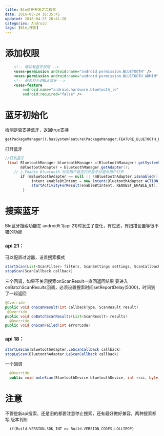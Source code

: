 ```yaml
---
title: Ble蓝牙开发之二搜索
date: 2016-08-24 16:35:45
updated: 2018-04-25 20:41:28categories: Android
tags: [Ble,搜索]
---
```

# 添加权限
```xml
	<!-- 低功耗蓝牙权限 -->
    <uses-permission android:name="android.permission.BLUETOOTH" />
    <uses-permission android:name="android.permission.BLUETOOTH_ADMIN" />
	<!-- 是否只允许BLE蓝牙 -->
    <uses-feature
        android:name="android.hardware.bluetooth_le"
        android:required="false" />
```

# 蓝牙初始化
检测是否支持蓝牙，返回true支持
```
getPackageManager().hasSystemFeature(PackageManager.FEATURE_BLUETOOTH_LE)
```
打开蓝牙
```java
//获取蓝牙
 final BluetoothManager bluetoothManager =(BluetoothManager) getSystemService(Context.BLUETOOTH_SERVICE);
       mBluetoothAdapter = bluetoothManager.getAdapter();
    // 2.Enable Bluetooth 检测用户是否打开蓝牙并提示用户打开
	   if (mBluetoothAdapter == null || !mBluetoothAdapter.isEnabled()) {	
			Intent enableBtIntent = new Intent(BluetoothAdapter.ACTION_REQUEST_ENABLE);
			startActivityForResult(enableBtIntent, REQUEST_ENABLE_BT);
	    }
```
# 搜索蓝牙
Ble蓝牙搜索功能在 android5.1(api 21)时发生了变化，有过滤，有扫描设置等很不错的功能
### api 21：
可以配置过滤器，设置搜索模式

```java
startScan(List<ScanFilter> filters, ScanSettings settings, ScanCallback callback)
stopScan(ScanCallback callback)
```

三个回调，如果不关闭搜索onScanResult一直回返回结果
要进入onBatchScanResults回调，必须设置搜索时间setReportDelay(5000)，时间到了一起返回

```java
@Override
public void onScanResult(int callbackType, ScanResult result)
 @Override
public void onBatchScanResults(List<ScanResult> results)
  @Override
public void onScanFailed(int errorCode) 
```

### api 18：

```java
startLeScan(BluetoothAdapter.LeScanCallback callback)
stopLeScan(BluetoothAdapter.LeScanCallback callback)
```

一个回调
```java
  @Override
  public void onLeScan(BluetoothDevice bluetoothDevice, int rssi, byte[] bytes)
```
# 注意

不管是新api搜索，还是旧的都要注意停止搜索，还有最好做好兼容，两种搜索都写,版本判断
```
  if(Build.VERSION.SDK_INT >= Build.VERSION_CODES.LOLLIPOP)
```